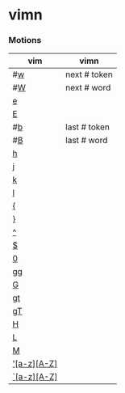vimn
====

### Motions

| vim | vimn |
|-----|------|
| #[w](http://vimhelp.appspot.com/motion.txt.html#w) | next # token |
| #[W](http://vimhelp.appspot.com/motion.txt.html#W) | next # word |
| [e](http://vimhelp.appspot.com/motion.txt.html#e) | |
| [E](http://vimhelp.appspot.com/motion.txt.html#E) | |
| #[b](http://vimhelp.appspot.com/motion.txt.html#b) | last # token |
| #[B](http://vimhelp.appspot.com/motion.txt.html#B) | last # word |
| [h](http://vimhelp.appspot.com/motion.txt.html#h) | |
| [j](http://vimhelp.appspot.com/motion.txt.html#j) | |
| [k](http://vimhelp.appspot.com/motion.txt.html#k) | |
| [l](http://vimhelp.appspot.com/motion.txt.html#l) | |
| [{](http://vimhelp.appspot.com/motion.txt.html#%7B) | |
| [}](http://vimhelp.appspot.com/motion.txt.html#%7D) | |
| [^](http://vimhelp.appspot.com/motion.txt.html#%5E) | |
| [$](http://vimhelp.appspot.com/motion.txt.html#%24) | |
| [0](http://vimhelp.appspot.com/motion.txt.html#0) | |
| [gg](http://vimhelp.appspot.com/motion.txt.html#gg) | |
| [G](http://vimhelp.appspot.com/motion.txt.html#G) | |
| [gt](http://vimhelp.appspot.com/tabpage.txt.html#gt) | |
| [gT](http://vimhelp.appspot.com/tabpage.txt.html#gT) | |
| [H](http://vimhelp.appspot.com/motion.txt.html#H) | |
| [L](http://vimhelp.appspot.com/motion.txt.html#L) | |
| [M](http://vimhelp.appspot.com/motion.txt.html#M) | |
| ['[a-z][A-Z]](http://vimhelp.appspot.com/motion.txt.html#%27) | |
| [`[a-z][A-Z]](http://vimhelp.appspot.com/motion.txt.html#%27) | |
